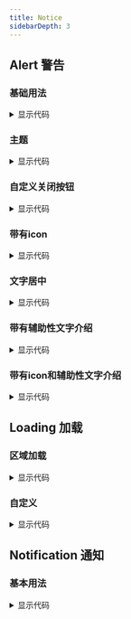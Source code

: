 ```yaml
---
title: Notice
sidebarDepth: 3
---
```

## Alert 警告

### 基础用法

<alert-base style="margin-top:24px" />

<details>
  <summary>显示代码</summary>

  <<< @/docs/.vuepress/documents/alert/base.md
</details>

### 主题

<alert-theme style="margin-top:24px" />

<details>
  <summary>显示代码</summary>

  <<< @/docs/.vuepress/documents/alert/theme.md
</details>

### 自定义关闭按钮

<alert-diy-close-btn style="margin-top:24px" />

<details>
  <summary>显示代码</summary>

  <<< @/docs/.vuepress/documents/alert/diy-close-btn.md
</details>

### 带有icon

<alert-has-icon style="margin-top:24px" />

<details>
  <summary>显示代码</summary>

  <<< @/docs/.vuepress/documents/alert/has-icon.md
</details>

### 文字居中

<alert-center style="margin-top:24px" />

<details>
  <summary>显示代码</summary>

  <<< @/docs/.vuepress/documents/alert/center.md
</details>

### 带有辅助性文字介绍

<alert-auxiliary-text style="margin-top:24px" />

<details>
  <summary>显示代码</summary>

  <<< @/docs/.vuepress/documents/alert/auxiliary-text.md
</details>

### 带有icon和辅助性文字介绍

<alert-icon-auxiliary-text style="margin-top:24px" />

<details>
  <summary>显示代码</summary>

  <<< @/docs/.vuepress/documents/alert/icon-auxiliary-text.md
</details>


## Loading 加载

### 区域加载

<loading-common style="margin-top:24px" />

<details>
  <summary>显示代码</summary>

  <<< @/docs/.vuepress/documents/loading/common.md
</details>

### 自定义

<loading-diy style="margin-top:24px" />

<details>
  <summary>显示代码</summary>

  <<< @/docs/.vuepress/documents/loading/diy.md
</details>


## Notification 通知
### 基本用法

<notification-base style="margin-top:24px" />

<details>
  <summary>显示代码</summary>

  <<< @/docs/.vuepress/documents/notification/base.md
</details>
